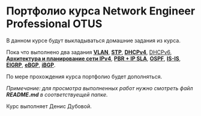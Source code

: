 # Портфолио курса Network Engineer Professional OTUS

В данном курсе будут выкладываться домашние задания из курса.

Пока что выполнено два задания [**VLAN**](https://github.com/DenisDubovoy/otus_network_engineer_Dubovoy/blob/main/Lab1/README.md), [**STP**](https://github.com/DenisDubovoy/otus_network_engineer_Dubovoy/blob/main/Lab2/README.md), [**DHCPv4**](https://github.com/DenisDubovoy/otus_network_engineer_Dubovoy/blob/main/Lab3.1/README.md), [DHCPv6](https://github.com/DenisDubovoy/otus_network_engineer_Dubovoy/blob/main/Lab3.2/README.md), [**Архитектура и планирование сети IPv4**](https://github.com/DenisDubovoy/otus_network_engineer_Dubovoy/blob/main/Lab4/README.md), [**PBR + IP SLA**](https://github.com/DenisDubovoy/otus_network_engineer_Dubovoy/blob/main/Lab5/README.md), [**OSPF**](https://github.com/DenisDubovoy/otus_network_engineer_Dubovoy/blob/main/Lab6/README.md), [**IS-IS**](https://github.com/DenisDubovoy/otus_network_engineer_Dubovoy/blob/main/Lab7/README.md), [**EIGRP**](https://github.com/DenisDubovoy/otus_network_engineer_Dubovoy/blob/main/Lab8/README.md), [**eBGP**](https://github.com/DenisDubovoy/otus_network_engineer_Dubovoy/blob/main/Lab9/eBGP.md), [**iBGP**](https://github.com/DenisDubovoy/otus_network_engineer_Dubovoy/blob/main/Lab10/README.md). 

По мере прохождения курса портфолио будет дополняться.

*Примечание: для просмотра выполненных работ нужно смотреть файл **README.md** в соответствуещей папке.*

Курс выполняет Денис Дубовой.
